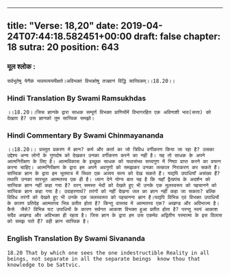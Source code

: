 
---
title: "Verse: 18,20"
date: 2019-04-24T07:44:18.582451+00:00
draft: false
chapter: 18
sutra: 20
position: 643
---
### मूल श्लोक :
```
सर्वभूतेषु येनैकं भावमव्ययमीक्षते।अविभक्तं विभक्तेषु तज्ज्ञानं विद्धि सात्त्विकम्।।18.20।।

```

### Hindi Translation By Swami Ramsukhdas
```
।।18.20।।जिस ज्ञानके द्वारा साधक सम्पूर्ण विभक्त प्राणियोंमें विभागरहित एक अविनाशी भाव(सत्ता) को देखता है? उस ज्ञानको तुम सात्त्विक समझो।

```

### Hindi Commentary By Swami Chinmayananda
```
।।18.20।। प्रस्तुत प्रकरण में ज्ञान? कर्म और कर्ता का जो त्रिविध वर्गीकरण किया जा रहा है? उसका उद्देश्य अन्य लोगों के गुणदोष को देखकर उनका वर्गीकरण करने का नहीं है। यह तो साधक के अपने आत्मनिरीक्षण के लिए है। आत्मविकास के इच्छुक साधक को यथासंभव सत्त्वगुण में निष्ठा प्राप्त करने का प्रयत्न करना चाहिए। आत्मनिरीक्षण के द्वारा हम अपने अवगुणों को समझकर उनका तत्काल निराकरण कर सकते हैं।सात्त्विक ज्ञान के द्वारा हम भूतमात्र में स्थित एक अव्यय सत्य को देख सकते हैं। यद्यपि उपाधियाँ असंख्य हैं? तथापि उनका सारभूत आत्मतत्त्व एक ही है। ध्यान देने योग्य बात यह है कि यहाँ द्वैत्प्रपंच के अदर्शन को सात्त्विक ज्ञान नहीं कहा गया है? वरन् समस्त भेदों को देखते हुए भी उनके एक मूलस्वरूप को पहचानने को सात्त्विक ज्ञान कहा गया है। उदाहरणार्थ? तरंगों को नहीं देखना जल का ज्ञान नहीं कहा जा सकता? बल्कि विविध तरंगों को देखते हुए भी उनके एक जलस्वरूप को पहचानना ज्ञान है।यद्यपि विभिन्न एवं विभक्त उपाधियों के कारण प्रतिदेह आत्मतत्त्व भिन्न प्रतीत होता है? किन्तु वास्तव में आत्मतत्त्व एक? अखण्ड और अविभाज्य है। कैसे  जैसे? विभिन्न घट उपाधियों के कारण सर्वगत आकाश विभक्त हुआ प्रतीत होता है? परन्तु स्वयं आकाश सदैव अखण्ड और अविभक्त ही रहता है। जिस ज्ञान के द्वारा हम उस एकमेव अद्वितीय परमात्मा के इस विलास को समझ पाते हैं? वही ज्ञान सात्त्विक है।

```

### English Translation By Swami  Sivananda
```
18.20 That by which one sees the one indestructible Reality in all beings, not separate in all the separate beings  know thou that knowledge to be Sattvic.

```

